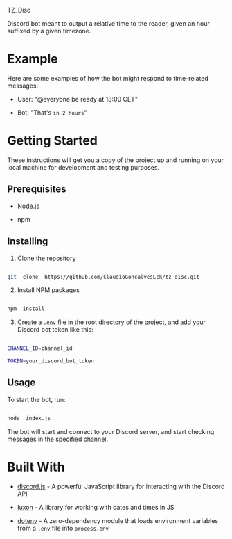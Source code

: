 
TZ_Disc

Discord bot meant to output a relative time to the reader, given an hour suffixed by a given timezone.

# Example

Here are some examples of how the bot might respond to time-related messages:

- User: "@everyone be ready at 18:00 CET"

- Bot: "That's ```in 2 hours```"
  
  
  

# Getting Started

  

These instructions will get you a copy of the project up and running on your local machine for development and testing purposes.

  

## Prerequisites

  

- Node.js

- npm

  

## Installing

  

1. Clone the repository

```sh

git  clone  https://github.com/ClaudioGoncalvesLck/tz_disc.git

```

  

2. Install NPM packages

```sh

npm  install

```

  

3. Create a `.env` file in the root directory of the project, and add your Discord bot token like this:

```sh

CHANNEL_ID=channel_id

TOKEN=your_discord_bot_token

```

  

## Usage

  

To start the bot, run:

```sh

node  index.js

```

  

The bot will start and connect to your Discord server, and start checking messages in the specified channel.

  

# Built With

  

-  [discord.js](https://discord.js.org/#/) - A powerful JavaScript library for interacting with the Discord API

-  [luxon](https://moment.github.io/luxon/) - A library for working with dates and times in JS

-  [dotenv](https://www.npmjs.com/package/dotenv) - A zero-dependency module that loads environment variables from a `.env` file into `process.env`
